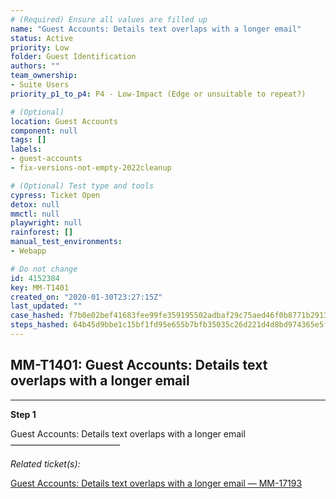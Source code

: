 ```yaml
---
# (Required) Ensure all values are filled up
name: "Guest Accounts: Details text overlaps with a longer email"
status: Active
priority: Low
folder: Guest Identification
authors: ""
team_ownership: 
- Suite Users
priority_p1_to_p4: P4 - Low-Impact (Edge or unsuitable to repeat?)

# (Optional)
location: Guest Accounts
component: null
tags: []
labels: 
- guest-accounts
- fix-versions-not-empty-2022cleanup

# (Optional) Test type and tools
cypress: Ticket Open
detox: null
mmctl: null
playwright: null
rainforest: []
manual_test_environments: 
- Webapp

# Do not change
id: 4152384
key: MM-T1401
created_on: "2020-01-30T23:27:15Z"
last_updated: ""
case_hashed: f7b0e02bef41683fee99fe359195502adbaf29c75aed46f0b8771b29132ead05a55d9e15853e9fd0afd4ad384b1f5e0b
steps_hashed: 64b45d9bbe1c15bf1fd95e655b7bfb35035c26d221d4d8bd974365e5ff581f1b3df0ec2dc009d965b0fe2ec3023aaa2b
---
```


<!-- (Auto-generated) Based on frontmatter's "key" and "name" -->

## MM-T1401: Guest Accounts: Details text overlaps with a longer email

---

**Step 1**

Guest Accounts: Details text overlaps with a longer email\
–––––––––––––––––––––––––

_Related ticket(s):_

[Guest Accounts: Details text overlaps with a longer email — MM-17193](https://mattermost.atlassian.net/browse/MM-17193)

